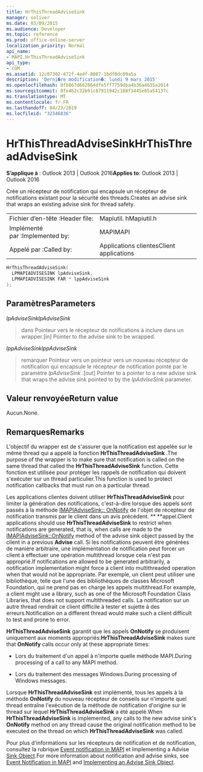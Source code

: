 ```yaml
---
title: HrThisThreadAdviseSink
manager: soliver
ms.date: 03/09/2015
ms.audience: Developer
ms.topic: reference
ms.prod: office-online-server
localization_priority: Normal
api_name:
- MAPI.HrThisThreadAdviseSink
api_type:
- COM
ms.assetid: 12c07302-472f-4e4f-8087-1bdf0dc09a5a
description: 'Derni�re modification�: lundi 9 mars 2015'
ms.openlocfilehash: 0fb867d662064dfe5ff7759dba4b36a4635a2914
ms.sourcegitcommit: 8fe462c32b91c87911942c188f3445e85a54137c
ms.translationtype: MT
ms.contentlocale: fr-FR
ms.lasthandoff: 04/23/2019
ms.locfileid: "32346836"
---
```

# <a name="hrthisthreadadvisesink"></a><span data-ttu-id="484cc-103">HrThisThreadAdviseSink</span><span class="sxs-lookup"><span data-stu-id="484cc-103">HrThisThreadAdviseSink</span></span>

  
  
<span data-ttu-id="484cc-104">**S’applique à** : Outlook 2013 | Outlook 2016</span><span class="sxs-lookup"><span data-stu-id="484cc-104">**Applies to**: Outlook 2013 | Outlook 2016</span></span> 
  
<span data-ttu-id="484cc-105">Crée un récepteur de notification qui encapsule un récepteur de notifications existant pour la sécurité des threads.</span><span class="sxs-lookup"><span data-stu-id="484cc-105">Creates an advise sink that wraps an existing advise sink for thread safety.</span></span> 
  
|||
|:-----|:-----|
|<span data-ttu-id="484cc-106">Fichier d’en-tête :</span><span class="sxs-lookup"><span data-stu-id="484cc-106">Header file:</span></span>  <br/> |<span data-ttu-id="484cc-107">Mapiutil. h</span><span class="sxs-lookup"><span data-stu-id="484cc-107">Mapiutil.h</span></span>  <br/> |
|<span data-ttu-id="484cc-108">Implémenté par :</span><span class="sxs-lookup"><span data-stu-id="484cc-108">Implemented by:</span></span>  <br/> |<span data-ttu-id="484cc-109">MAPI</span><span class="sxs-lookup"><span data-stu-id="484cc-109">MAPI</span></span>  <br/> |
|<span data-ttu-id="484cc-110">Appelé par :</span><span class="sxs-lookup"><span data-stu-id="484cc-110">Called by:</span></span>  <br/> |<span data-ttu-id="484cc-111">Applications clientes</span><span class="sxs-lookup"><span data-stu-id="484cc-111">Client applications</span></span>  <br/> |
   
```cpp
HrThisThreadAdviseSink(
  LPMAPIADVISESINK lpAdviseSink,
  LPMAPIADVISESINK FAR * lppAdviseSink
);
```

## <a name="parameters"></a><span data-ttu-id="484cc-112">Paramètres</span><span class="sxs-lookup"><span data-stu-id="484cc-112">Parameters</span></span>

 <span data-ttu-id="484cc-113">_lpAdviseSink_</span><span class="sxs-lookup"><span data-stu-id="484cc-113">_lpAdviseSink_</span></span>
  
> <span data-ttu-id="484cc-114">dans Pointeur vers le récepteur de notifications à inclure dans un wrapper.</span><span class="sxs-lookup"><span data-stu-id="484cc-114">[in] Pointer to the advise sink to be wrapped.</span></span> 
    
 <span data-ttu-id="484cc-115">_lppAdviseSink_</span><span class="sxs-lookup"><span data-stu-id="484cc-115">_lppAdviseSink_</span></span>
  
> <span data-ttu-id="484cc-116">remarquer Pointeur vers un pointeur vers un nouveau récepteur de notification qui encapsule le récepteur de notification pointé par le paramètre _lpAdviseSink_ .</span><span class="sxs-lookup"><span data-stu-id="484cc-116">[out] Pointer to a pointer to a new advise sink that wraps the advise sink pointed to by the  _lpAdviseSink_ parameter.</span></span> 
    
## <a name="return-value"></a><span data-ttu-id="484cc-117">Valeur renvoyée</span><span class="sxs-lookup"><span data-stu-id="484cc-117">Return value</span></span>

<span data-ttu-id="484cc-118">Aucun.</span><span class="sxs-lookup"><span data-stu-id="484cc-118">None.</span></span>
  
## <a name="remarks"></a><span data-ttu-id="484cc-119">Remarques</span><span class="sxs-lookup"><span data-stu-id="484cc-119">Remarks</span></span>

<span data-ttu-id="484cc-120">L'objectif du wrapper est de s'assurer que la notification est appelée sur le même thread qui a appelé la fonction **HrThisThreadAdviseSink** .</span><span class="sxs-lookup"><span data-stu-id="484cc-120">The purpose of the wrapper is to make sure that notification is called on the same thread that called the **HrThisThreadAdviseSink** function.</span></span> <span data-ttu-id="484cc-121">Cette fonction est utilisée pour protéger les rappels de notification qui doivent s'exécuter sur un thread particulier.</span><span class="sxs-lookup"><span data-stu-id="484cc-121">This function is used to protect notification callbacks that must run on a particular thread.</span></span> 
  
<span data-ttu-id="484cc-122">Les applications clientes doivent utiliser **HrThisThreadAdviseSink** pour limiter la génération des notifications, c'est-à-dire lorsque des appels sont passés à la méthode [IMAPIAdviseSink:: OnNotify](imapiadvisesink-onnotify.md) de l'objet de récepteur de notification transmis par le client dans un avis précédent. \*\* \*\*appel.</span><span class="sxs-lookup"><span data-stu-id="484cc-122">Client applications should use **HrThisThreadAdviseSink** to restrict when notifications are generated, that is, when calls are made to the [IMAPIAdviseSink::OnNotify](imapiadvisesink-onnotify.md) method of the advise sink object passed by the client in a previous **Advise** call.</span></span> <span data-ttu-id="484cc-123">Si les notifications peuvent être générées de manière arbitraire, une implémentation de notification peut forcer un client à effectuer une opération multithread lorsque cela n'est pas approprié.</span><span class="sxs-lookup"><span data-stu-id="484cc-123">If notifications are allowed to be generated arbitrarily, a notification implementation might force a client into multithreaded operation when that would not be appropriate.</span></span> <span data-ttu-id="484cc-124">Par exemple, un client peut utiliser une bibliothèque, telle que l'une des bibliothèques de classes Microsoft Foundation, qui ne prend pas en charge les appels multithread.</span><span class="sxs-lookup"><span data-stu-id="484cc-124">For example, a client might use a library, such as one of the Microsoft Foundation Class Libraries, that does not support multithreaded calls.</span></span> <span data-ttu-id="484cc-125">La notification sur un autre thread rendrait ce client difficile à tester et sujette à des erreurs.</span><span class="sxs-lookup"><span data-stu-id="484cc-125">Notification on a different thread would make such a client difficult to test and prone to error.</span></span> 
  
 <span data-ttu-id="484cc-126">**HrThisThreadAdviseSink** garantit que les appels **OnNotify** se produisent uniquement aux moments appropriés:</span><span class="sxs-lookup"><span data-stu-id="484cc-126">**HrThisThreadAdviseSink** makes sure that **OnNotify** calls occur only at these appropriate times:</span></span> 
  
- <span data-ttu-id="484cc-127">Lors du traitement d'un appel à n'importe quelle méthode MAPI.</span><span class="sxs-lookup"><span data-stu-id="484cc-127">During processing of a call to any MAPI method.</span></span> 
    
- <span data-ttu-id="484cc-128">Lors du traitement des messages Windows.</span><span class="sxs-lookup"><span data-stu-id="484cc-128">During processing of Windows messages.</span></span> 
    
<span data-ttu-id="484cc-129">Lorsque **HrThisThreadAdviseSink** est implémenté, tous les appels à la méthode **OnNotify** du nouveau récepteur de conseils sur n'importe quel thread entraîne l'exécution de la méthode de notification d'origine sur le thread sur lequel **HrThisThreadAdviseSink** a été appelé.</span><span class="sxs-lookup"><span data-stu-id="484cc-129">When **HrThisThreadAdviseSink** is implemented, any calls to the new advise sink's **OnNotify** method on any thread cause the original notification method to be executed on the thread on which **HrThisThreadAdviseSink** was called.</span></span> 
  
<span data-ttu-id="484cc-130">Pour plus d'informations sur les récepteurs de notification et de notification, consultez la rubrique [Event notification in MAPI](event-notification-in-mapi.md) et Implementing a Advise [Sink Object](implementing-an-advise-sink-object.md).</span><span class="sxs-lookup"><span data-stu-id="484cc-130">For more information about notification and advise sinks, see [Event Notification in MAPI](event-notification-in-mapi.md) and [Implementing an Advise Sink Object](implementing-an-advise-sink-object.md).</span></span> 
  

